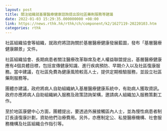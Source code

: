 ```yaml
---
layout: post
title: 關注組織就基層醫療健康諮詢提出設社區藥劑服務等建議
date: 2022-01-03 15:29:35.000000000 +08:00
link: https://news.rthk.hk/rthk/ch/component/k2/1627119-20220103.htm
categories: rthk
---
```


社區組織協會等組織，就政府將諮詢關於基層醫療健康發展藍圖，發布「基層醫療健康願景」文件。

社區組織協會、長期病患者關注醫療改革聯席及老人權益聯盟提出，基層醫療健康應有4個具體目標，包括宣傳健康知識、進行疾病預防、早期介入以及社區復康服務。當中建議，在社區免費為健康風險較高人士，提供定期檢驗服務，並設立社區藥劑服務等。

團體亦建議，政府將病人自助組織納入基層醫療健康系統中，有助病人獲取資訊。政府亦應將病人自助組織納入服務及政策諮詢架構，邀請病人組織加入服務策劃工作。

至於地區康健中心方面，團體提出，要透過外展接觸區內人士，並為慢性病患者制訂長遠復康計劃，資助他們治療費用。另外，亦應制定公、私營醫療機構、社會服務機構及社區組織合作指引等。
